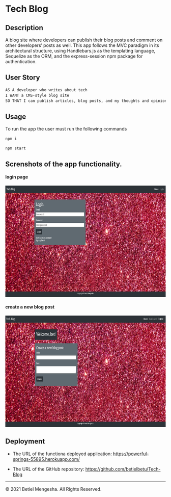 # Tech Blog

## Description


A blog site where developers can publish their blog posts and comment on other developers’ posts as well. This app follows the MVC paradigm in its architectural structure, using Handlebars.js as the templating language, Sequelize as the ORM, and the express-session npm package for authentication.

## User Story

```md
AS A developer who writes about tech
I WANT a CMS-style blog site
SO THAT I can publish articles, blog posts, and my thoughts and opinions
```

## Usage

To run the app the user must run the following commands


```
npm i

```
```
npm start

```


## Screnshots of the app functionality. 


#### login page

<img src="./public/images/login.png" width="1000" height="350">

#### create a new blog post

<img src="./public/images/create.png" width="1000" height="350">












## Deployment


* The URL of the functiona deployed application: https://powerful-springs-55895.herokuapp.com/

* The URL of the GitHub repository: https://github.com/betielbetu/Tech-Blog

---
© 2021 Betiel Mengesha. All Rights Reserved.
